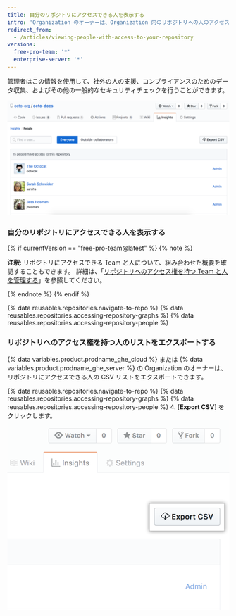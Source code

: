 ```yaml
---
title: 自分のリポジトリにアクセスできる人を表示する
intro: 'Organization のオーナーは、Organization 内のリポジトリへの人のアクセスを表示できます。 {% data variables.product.prodname_ghe_cloud %} または {% data variables.product.prodname_ghe_server %} を使用して、Organization のオーナーは、リポジトリにアクセスできる人の CSV リストをエクスポートすることもできます。'
redirect_from:
  - /articles/viewing-people-with-access-to-your-repository
versions:
  free-pro-team: '*'
  enterprise-server: '*'
---
```


管理者はこの情報を使用して、社外の人の支援、コンプライアンスのためのデータ収集、およびその他の一般的なセキュリティチェックを行うことができます。

![リポジトリユーザの権限リスト](/assets/images/help/repository/repository-permissions-list.png)

### 自分のリポジトリにアクセスできる人を表示する

{% if currentVersion == "free-pro-team@latest" %}
{% note %}

**注釈**: リポジトリにアクセスできる Team と人について、組み合わせた概要を確認することもできます。 詳細は、「[リポジトリへのアクセス権を持つ Team と人を管理する](/github/administering-a-repository/managing-teams-and-people-with-access-to-your-repository)」を参照してください。

{% endnote %}
{% endif %}

{% data reusables.repositories.navigate-to-repo %}
{% data reusables.repositories.accessing-repository-graphs %}
{% data reusables.repositories.accessing-repository-people %}

### リポジトリへのアクセス権を持つ人のリストをエクスポートする

{% data variables.product.prodname_ghe_cloud %} または {% data variables.product.prodname_ghe_server %} の Organization のオーナーは、リポジトリにアクセスできる人の CSV リストをエクスポートできます。

{% data reusables.repositories.navigate-to-repo %}
{% data reusables.repositories.accessing-repository-graphs %}
{% data reusables.repositories.accessing-repository-people %}
4. [**Export CSV**] をクリックします。 ![リポジトリサイドバーの人タブ](/assets/images/help/repository/export-repository-permissions.png)
